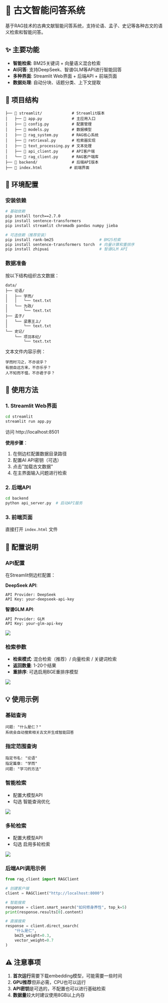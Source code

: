# 📜 古文智能问答系统

基于RAG技术的古典文献智能问答系统，支持论语、孟子、史记等各种古文的语义检索和智能问答。

## ✨ 主要功能

- **智能检索**: BM25关键词 + 向量语义混合检索
- **AI问答**: 支持DeepSeek、智谱GLM等API进行智能回答
- **多种界面**: Streamlit Web界面 + 后端API + 前端页面
- **数据处理**: 自动分块、话题分类、上下文提取



## 📁 项目结构

```
├── 📁 streamlit/             # Streamlit版本
│   ├── 📄 app.py             # 主应用入口
│   ├── 📄 config.py          # 配置管理
│   ├── 📄 models.py          # 数据模型
│   ├── 📄 rag_system.py      # RAG核心系统
│   ├── 📄 retrieval.py       # 检索器实现
│   ├── 📄 text_processing.py # 文本处理
│   ├── 📄 api_client.py      # API客户端
│   └── 📄 rag_client.py      # RAG客户端库
├── 📁 backend/               # 后端API版本
├── 📄 index.html            # 前端界面
```



## 🚀 环境配置

### 安装依赖

```bash
# 基础依赖
pip install torch==2.7.0
pip install sentence-transformers
pip install streamlit chromadb pandas numpy jieba

# 可选依赖（推荐安装）
pip install rank-bm25                    # BM25检索
pip install sentence-transformers torch  # 向量计算和重排序
pip install zhipuai                      # 智谱GLM API
```

### 数据准备

按以下结构组织古文数据：

```
data/
├── 论语/
│   ├── 学而/
│   │   └── text.txt
│   └── 为政/
│       └── text.txt
├── 孟子/
│   └── 梁惠王上/
│       └── text.txt
└── 史记/
    └── 项羽本纪/
        └── text.txt
```

文本文件内容示例：

```
学而时习之，不亦说乎？
有朋自远方来，不亦乐乎？
人不知而不愠，不亦君子乎？
```

## 📖 使用方法

### 1. Streamlit Web界面

```bash
cd streamlit
streamlit run app.py
```

访问 http://localhost:8501

**使用步骤**：

1. 在侧边栏配置数据目录路径
2. 配置AI API密钥（可选）
3. 点击"加载古文数据"
4. 在主界面输入问题进行检索

### 2. 后端API

```bash
cd backend
python api_server.py  # 启动API服务
```

### 3. 前端页面

直接打开 `index.html` 文件

## 🔧 配置说明

### API配置

在Streamlit侧边栏配置：

**DeepSeek API**:

```
API Provider: DeepSeek
API Key: your-deepseek-api-key
```

**智谱GLM API**:

```
API Provider: GLM
API Key: your-glm-api-key
```

![](assets/rag_configuration_AI.png)



### 检索参数

- **检索模式**: 混合检索（推荐）/ 向量检索 / 关键词检索
- **返回数量**: 1-20个结果
- **重排序**: 可选启用BGE重排序模型

![](assets/rag_configuration_retrieve.png)


## 💡 使用示例

### 基础查询

```
问题: "什么是仁？"
系统会自动搜索相关古文并生成智能回答
```

### 指定范围查询

```
指定书名: "论语"
指定篇章: "学而"
问题: "学习的方法"
```

### 智能检索
- 配置大模型API
- 勾选 智能查询优化
  
![](assets/rag_example1.png)


### 多轮检索
- 配置大模型API
- 勾选 启用多轮检索

![](assets/rag_example2.png)



### 后端API调用示例

```python
from rag_client import RAGClient

# 创建客户端
client = RAGClient("http://localhost:8000")

# 智能搜索
response = client.smart_search("如何修身养性", top_k=5)
print(response.results[0].content)

# 直接搜索
response = client.direct_search(
    "什么是仁", 
    bm25_weight=0.3, 
    vector_weight=0.7
)
```



## ⚠️ 注意事项

1. **首次运行**需要下载embedding模型，可能需要一些时间
2. **GPU推荐**但非必需，CPU也可以运行
3. **API密钥**是可选的，不配置也可以进行基础检索
4. **数据量**较大时建议使用8GB以上内存

